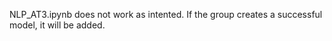 NLP_AT3.ipynb does not work as intented. If the group creates a successful model, it will be added.
